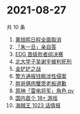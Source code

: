 # 2021-08-27

共 10 条

<!-- BEGIN ZHIHUSEARCH -->
<!-- 最后更新时间 Fri Aug 27 2021 01:17:27 GMT+0800 (China Standard Time) -->
1. [黄旭熙日程全面取消](https://www.zhihu.com/search?q=黄旭熙)
1. [「朱一旦」亲自答](https://www.zhihu.com/search?q=脱口秀大会)
1. [EDG 晋级败者组决赛](https://www.zhihu.com/search?q=EDG)
1. [北大学子吴谢宇被判死刑](https://www.zhihu.com/search?q=吴谢宇)
1. [金铲铲之战](https://www.zhihu.com/search?q=金铲铲之战)
1. [警方通报钱枫涉性侵案](https://www.zhihu.com/search?q=钱枫)
1. [胖哥俩肉蟹煲老板道歉](https://www.zhihu.com/search?q=胖哥俩肉蟹煲)
1. [原神「雷电将军」角色 pv](https://www.zhihu.com/search?q=原神)
1. [国内首个 18+ 游戏](https://www.zhihu.com/search?q=光与夜之恋)
1. [海贼王 1023 话情报](https://www.zhihu.com/search?q=海贼王)
<!-- END ZHIHUSEARCH -->
